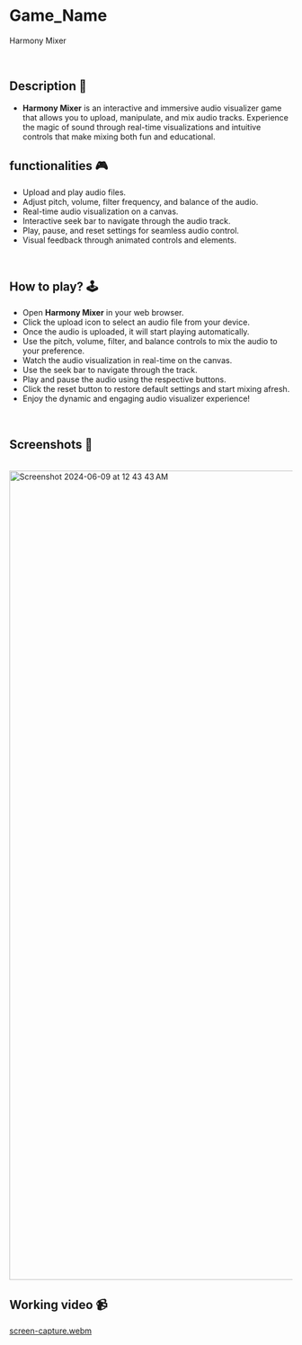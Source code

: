 # **Game_Name**

Harmony Mixer

<br>

## **Description 📃**

<!-- add your game description here  -->

- **Harmony Mixer** is an interactive and immersive audio visualizer game that allows you to upload, manipulate, and mix audio tracks. Experience the magic of sound through real-time visualizations and intuitive controls that make mixing both fun and educational.

## **functionalities 🎮**

<!-- add functionalities over here -->

- Upload and play audio files.
- Adjust pitch, volume, filter frequency, and balance of the audio.
- Real-time audio visualization on a canvas.
- Interactive seek bar to navigate through the audio track.
- Play, pause, and reset settings for seamless audio control.
- Visual feedback through animated controls and elements.

<br>

## **How to play? 🕹️**

<!-- add the steps how to play games -->

- Open **Harmony Mixer** in your web browser.
- Click the upload icon to select an audio file from your device.
- Once the audio is uploaded, it will start playing automatically.
- Use the pitch, volume, filter, and balance controls to mix the audio to your preference.
- Watch the audio visualization in real-time on the canvas.
- Use the seek bar to navigate through the track.
- Play and pause the audio using the respective buttons.
- Click the reset button to restore default settings and start mixing afresh.
- Enjoy the dynamic and engaging audio visualizer experience!

<br>

## **Screenshots 📸**

<br>
<img width="1440" alt="Screenshot 2024-06-09 at 12 43 43 AM" src="https://github.com/sidharth2829/GameZone/assets/111569459/b7b8e411-6af0-461a-95f1-a5673ada31bc">

<br>

## **Working video 📹**

[screen-capture.webm](https://github.com/sidharth2829/GameZone/assets/111569459/bd452abf-2952-4553-ae90-4e9db322aebe)
